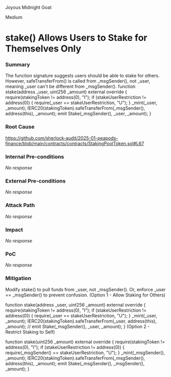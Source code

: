 Joyous Midnight Goat

Medium

# stake() Allows Users to Stake for Themselves Only

### Summary

The function signature suggests users should be able to stake for others.
However, safeTransferFrom() is called from _msgSender(), not _user, meaning _user can't be different from _msgSender().
    function stake(address _user, uint256 _amount) external override {
        require(stakingToken != address(0), "I");
        if (stakeUserRestriction != address(0)) {
            require(_user == stakeUserRestriction, "U");
        }
        _mint(_user, _amount);
        IERC20(stakingToken).safeTransferFrom(_msgSender(), address(this), _amount);
        emit Stake(_msgSender(), _user, _amount);
    }

### Root Cause

https://github.com/sherlock-audit/2025-01-peapods-finance/blob/main/contracts/contracts/StakingPoolToken.sol#L67

### Internal Pre-conditions

_No response_

### External Pre-conditions

_No response_

### Attack Path

_No response_

### Impact

_No response_

### PoC

_No response_

### Mitigation


Modify stake() to pull funds from _user, not _msgSender().
Or, enforce _user == _msgSender() to prevent confusion.
 (Option 1 - Allow Staking for Others)

function stake(address _user, uint256 _amount) external override {
    require(stakingToken != address(0), "I");
    if (stakeUserRestriction != address(0)) {
        require(_user == stakeUserRestriction, "U");
    }
    _mint(_user, _amount);
    IERC20(stakingToken).safeTransferFrom(_user, address(this), _amount); // 
    emit Stake(_msgSender(), _user, _amount);
}
 (Option 2 - Restrict Staking to Self)


function stake(uint256 _amount) external override {
    require(stakingToken != address(0), "I");
    if (stakeUserRestriction != address(0)) {
        require(_msgSender() == stakeUserRestriction, "U");
    }
    _mint(_msgSender(), _amount);
    IERC20(stakingToken).safeTransferFrom(_msgSender(), address(this), _amount);
    emit Stake(_msgSender(), _msgSender(), _amount);
}